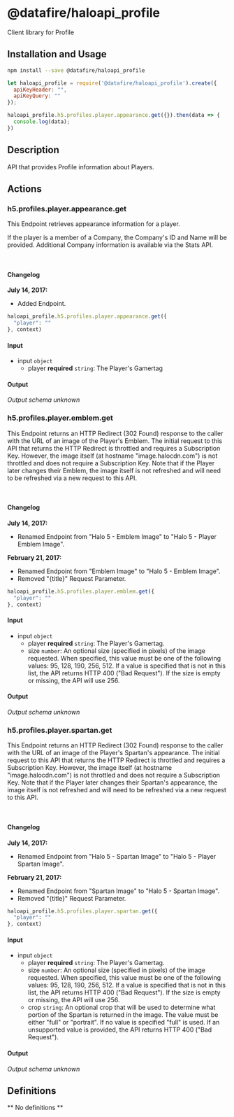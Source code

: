 # @datafire/haloapi_profile

Client library for Profile

## Installation and Usage
```bash
npm install --save @datafire/haloapi_profile
```
```js
let haloapi_profile = require('@datafire/haloapi_profile').create({
  apiKeyHeader: "",
  apiKeyQuery: ""
});

haloapi_profile.h5.profiles.player.appearance.get({}).then(data => {
  console.log(data);
})
```

## Description

API that provides Profile information about Players.

## Actions

### h5.profiles.player.appearance.get
<p>This Endpoint retrieves appearance information for a player.</p>
<p>If the player is a member of a Company, the Company's ID and Name will be provided. Additional Company information is available via the Stats API.</p>
<br />
<h4>Changelog</h4>
<div class="panel-body">
    <p><strong>July 14, 2017:</strong></p>
    <ul>
        <li>Added Endpoint.</li>
    </ul>
</div>



```js
haloapi_profile.h5.profiles.player.appearance.get({
  "player": ""
}, context)
```

#### Input
* input `object`
  * player **required** `string`: The Player's Gamertag

#### Output
*Output schema unknown*

### h5.profiles.player.emblem.get
<p>This Endpoint returns an HTTP Redirect (302 Found) response to the caller with the URL of an image of the Player's Emblem. The initial request to this API that returns the HTTP Redirect is throttled and requires a Subscription Key. However, the image itself (at hostname "image.halocdn.com") is not throttled and does not require a Subscription Key. Note that if the Player later changes their Emblem, the image itself is not refreshed and will need to be refreshed via a new request to this API.</p>
<br />
<h4>Changelog</h4>
<div class="panel-body">
    <p><strong>July 14, 2017:</strong></p>
    <ul>
        <li>Renamed Endpoint from "Halo 5 - Emblem Image" to "Halo 5 - Player Emblem Image".</li>
    </ul>
    <p><strong>February 21, 2017:</strong></p>
    <ul>
        <li>Renamed Endpoint from "Emblem Image" to "Halo 5 - Emblem Image".</li>
        <li>Removed "{title}" Request Parameter.</li>
    </ul>
</div>



```js
haloapi_profile.h5.profiles.player.emblem.get({
  "player": ""
}, context)
```

#### Input
* input `object`
  * player **required** `string`: The Player's Gamertag.
  * size `number`: An optional size (specified in pixels) of the image requested. When specified, this value must be one of the following values: 95, 128, 190, 256, 512. If a value is specified that is not in this list, the API returns HTTP 400 ("Bad Request"). If the size is empty or missing, the API will use 256.

#### Output
*Output schema unknown*

### h5.profiles.player.spartan.get
<p>This Endpoint returns an HTTP Redirect (302 Found) response to the caller with the URL of an image of the Player's Spartan's appearance. The initial request to this API that returns the HTTP Redirect is throttled and requires a Subscription Key. However, the image itself (at hostname "image.halocdn.com") is not throttled and does not require a Subscription Key. Note that if the Player later changes their Spartan's appearance, the image itself is not refreshed and will need to be refreshed via a new request to this API.</p>
<br />
<h4>Changelog</h4>
<div class="panel-body">
    <p><strong>July 14, 2017:</strong></p>
    <ul>
        <li>Renamed Endpoint from "Halo 5 - Spartan Image" to "Halo 5 - Player Spartan Image".</li>
    </ul>
    <p><strong>February 21, 2017:</strong></p>
    <ul>
        <li>Renamed Endpoint from "Spartan Image" to "Halo 5 - Spartan Image".</li>
        <li>Removed "{title}" Request Parameter.</li>
    </ul>
</div>



```js
haloapi_profile.h5.profiles.player.spartan.get({
  "player": ""
}, context)
```

#### Input
* input `object`
  * player **required** `string`: The Player's Gamertag.
  * size `number`: An optional size (specified in pixels) of the image requested. When specified, this value must be one of the following values: 95, 128, 190, 256, 512. If a value is specified that is not in this list, the API returns HTTP 400 ("Bad Request"). If the size is empty or missing, the API will use 256.
  * crop `string`: An optional crop that will be used to determine what portion of the Spartan is returned in the image. The value must be either "full" or "portrait". If no value is specified "full" is used. If an unsupported value is provided, the API returns HTTP 400 ("Bad Request").

#### Output
*Output schema unknown*



## Definitions

** No definitions **
